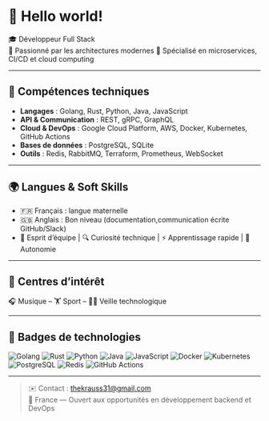 # 👋 Hello world!

🎓 Développeur Full Stack   
🧠 Passionné par les architectures modernes 
🚀 Spécialisé en microservices, CI/CD et cloud computing

---

## 🧰 Compétences techniques

- **Langages** : Golang, Rust, Python, Java, JavaScript   
- **API & Communication** : REST, gRPC, GraphQL  
- **Cloud & DevOps** : Google Cloud Platform, AWS, Docker, Kubernetes, GitHub Actions  
- **Bases de données** : PostgreSQL, SQLite  
- **Outils** : Redis, RabbitMQ, Terraform, Prometheus, WebSocket

---

## 🌍 Langues & Soft Skills

- 🇫🇷 Français : langue maternelle  
- 🇬🇧 Anglais : Bon niveau (documentation,communication écrite GitHub/Slack)  
- 🤝 Esprit d’équipe | 🔍 Curiosité technique | ⚡ Apprentissage rapide | 🧠 Autonomie

---

## 🎯 Centres d’intérêt

🎧 Musique – 🏋️ Sport – 👨‍💻 Veille technologique

---

## 🚀 Badges de technologies

![Golang](https://img.shields.io/badge/-Golang-blue?style=flat&logo=go)
![Rust](https://img.shields.io/badge/-Rust-informational?style=flat&logo=rust)
![Python](https://img.shields.io/badge/-Python-yellow?style=flat&logo=python)
![Java](https://img.shields.io/badge/-Java-red?style=flat&logo=java)
![JavaScript](https://img.shields.io/badge/-JavaScript-black?style=flat&logo=javascript)
![Docker](https://img.shields.io/badge/-Docker-blue?style=flat&logo=docker)
![Kubernetes](https://img.shields.io/badge/-Kubernetes-blue?style=flat&logo=kubernetes)
![PostgreSQL](https://img.shields.io/badge/-PostgreSQL-blue?style=flat&logo=postgresql)
![Redis](https://img.shields.io/badge/-Redis-red?style=flat&logo=redis)
![GitHub Actions](https://img.shields.io/badge/-GitHub_Actions-black?style=flat&logo=githubactions)

---


> ✉️ Contact : thekrauss31@gmail.com  
> 📍  France — Ouvert aux opportunités en développement backend et DevOps
